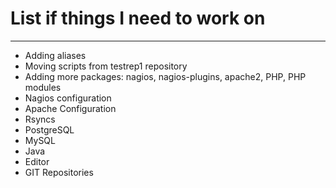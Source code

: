 # List if things I need to work on
---
- Adding aliases
- Moving scripts from testrep1 repository
- Adding more packages: nagios, nagios-plugins, apache2, PHP, PHP modules
- Nagios configuration
- Apache Configuration
- Rsyncs
- PostgreSQL
- MySQL
- Java
- Editor
- GIT Repositories

